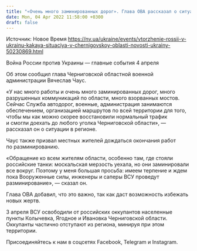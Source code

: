 ```yaml
---
title: "«Очень много заминированных дорог». Глава ОВА рассказал о ситуации в Черниговской области"
date: Mon, 04 Apr 2022 11:58:00 +0300
draft: false
---
```

Источник: Новое Время https://nv.ua/ukraine/events/vtorzhenie-rossii-v-ukrainu-kakaya-situaciya-v-chernigovskoy-oblasti-novosti-ukrainy-50230869.html


Война России против Украины — главные события 4 апреля

 Об этом сообщил глава Черниговской областной военной администрации Вячеслав Чаус.

«У нас много работы и очень много заминированных дорог, много разрушенных коммуникаций по области, много взорванных мостов. Сейчас Служба автодорог, военные, администрация занимаются обеспечением, организацией маршрутов по всей территории для того, чтобы мы как можно скорее восстановили нормальный трафик и смогли доехать до любого уголка Черниговской области», — рассказал он о ситуации в регионе.

Чаус также призвал местных жителей дождаться окончания работ по разминированию.

«Обращение ко всем жителям области, особенно там, где стояли российские танки: москальская мерзость уехала, но они заминировали все вокруг. Поэтому у меня большая просьба: имеем терпение и ждем пока Вооруженные силы, инженеры и саперы ВСУ проведут разминирование», — сказал он.

Глава ОВА добавил, что это важно, так как даст возможность избежать новых жертв.

3 апреля ВСУ освободили от российских оккупантов населенные пункты Колычевка, Ягодное и Ивановка Черниговской области. Оккупанты частично отступают из региона, минируя при этом территории.

Присоединяйтесь к нам в соцсетях Facebook, Telegram и Instagram.
